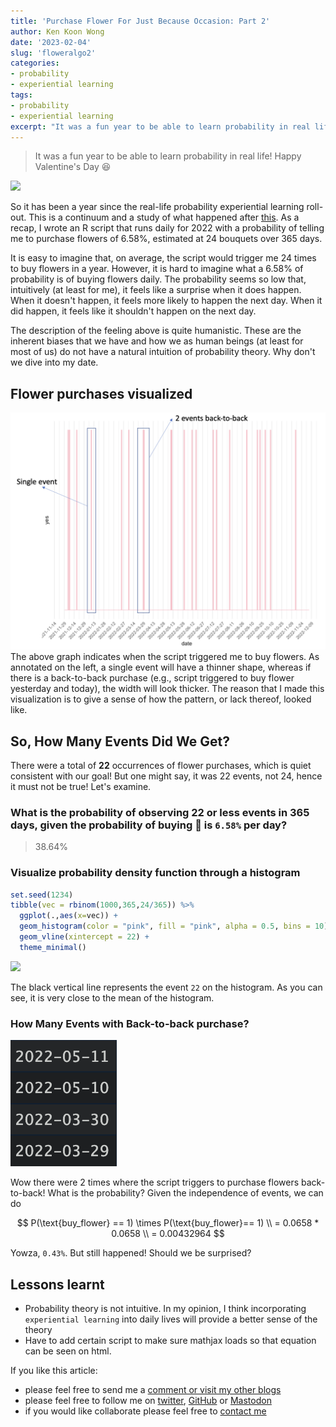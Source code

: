 ```yaml
---
title: 'Purchase Flower For Just Because Occasion: Part 2'
author: Ken Koon Wong
date: '2023-02-04'
slug: 'floweralgo2'
categories: 
- probability
- experiential learning
tags: 
- probability
- experiential learning
excerpt: "It was a fun year to be able to learn probability in real life! Happy Valentine's Day"
---
```

<script src="https://polyfill.io/v3/polyfill.min.js?features=es6"></script>
<script id="MathJax-script" async src="https://cdn.jsdelivr.net/npm/mathjax@3/es5/tex-mml-chtml.js"></script>

> It was a fun year to be able to learn probability in real life! Happy Valentine's Day 😆

![](feature.jpg)

So it has been a year since the real-life probability experiential learning roll-out. This is a continuum and a study of what happened after [this](https://www.kenkoonwong.com/blog/flower-algo/). As a recap, I wrote an R script that runs daily for 2022 with a probability of telling me to purchase flowers of 6.58%, estimated at 24 bouquets over 365 days.  

It is easy to imagine that, on average, the script would trigger me 24 times to buy flowers in a year. However, it is hard to imagine what a 6.58% of probability is of buying flowers daily. The probability seems so low that, intuitively (at least for me), it feels like a surprise when it does happen. When it doesn't happen, it feels more likely to happen the next day. When it did happen, it feels like it shouldn't happen on the next day. 

The description of the feeling above is quite humanistic. These are the inherent biases that we have and how we as human beings (at least for most of us) do not have a natural intuition of probability theory. Why don't we dive into my date.

## Flower purchases visualized
![](flowerpic.png)
The above graph indicates when the script triggered me to buy flowers. As annotated on the left, a single event will have a thinner shape, whereas if there is a back-to-back purchase (e.g., script triggered to buy flower yesterday and today), the width will look thicker. The reason that I made this visualization is to give a sense of how the pattern, or lack thereof, looked like. 




## So, How Many Events Did We Get?
There were a total of **22** occurrences of flower purchases, which is quiet consistent with our goal!  But one might say, it was 22 events, not 24, hence it must not be true! Let's examine.

### What is the probability of observing 22 or less events in 365 days, given the probability of buying 🌸 is `6.58%` per day?  
> 38.64%

### Visualize probability density function through a histogram

```r
set.seed(1234)
tibble(vec = rbinom(1000,365,24/365)) %>% 
  ggplot(.,aes(x=vec)) +
  geom_histogram(color = "pink", fill = "pink", alpha = 0.5, bins = 10) +
  geom_vline(xintercept = 22) +
  theme_minimal()
```

<img src="{{< blogdown/postref >}}index_files/figure-html/unnamed-chunk-3-1.png" width="672" />
  
The black vertical line represents the event `22` on the histogram. As you can see, it is very close to the mean of the histogram.   

### How Many Events with Back-to-back purchase?




![](back2back.png)

  
  
Wow there were 2 times where the script triggers to purchase flowers back-to-back! What is the probability? Given the independence of events, we can do 

$$ P(\text{buy_flower} == 1) \times P(\text{buy_flower}== 1) \\ = 0.0658 * 0.0658 \\ = 0.00432964 $$

Yowza, `0.43%`. But still happened! Should we be surprised? 

## Lessons learnt
- Probability theory is not intuitive. In my opinion, I think incorporating `experiential learning` into daily lives will provide a better sense of the theory
- Have to add certain script to make sure mathjax loads so that equation can be seen on html. 

If you like this article:
  - please feel free to send me a [comment or visit my other blogs](https://www.kenkoonwong.com/blog/)
- please feel free to follow me on [twitter](https://twitter.com/kenkoonwong/), [GitHub](https://github.com/kenkoonwong/) or [Mastodon](https://med-mastodon.com/@kenkoonwong)
- if you would like collaborate please feel free to [contact me](https://www.kenkoonwong.com/contact/)

